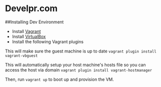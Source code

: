 # Develpr.com #

##Installing Dev Environment

* Install [Vagrant](http://www.vagrantup.com)
* Install [VirtualBox](https://www.virtualbox.org)
* Install the following Vagrant plugins

This will make sure the guest machine is up to date
`vagrant plugin install vagrant-vbguest`

This will automatically setup your host machine's hosts file so you can access the host via domain
`vagrant plugin install vagrant-hostmanager`

Then, run `vagrant up` to boot up and provision the VM.